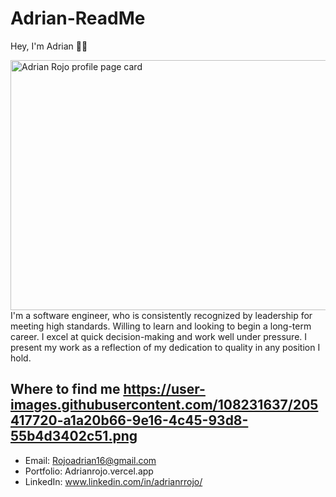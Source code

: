 # Adrian-ReadMe

Hey, I'm Adrian 🙋‍♂️


<img width='700' height='400' alt="Adrian Rojo profile page card" src="https://user-images.githubusercontent.com/108231637/205417720-a1a20b66-9e16-4c45-93d8-55b4d3402c51.png">
I'm a software engineer, who is consistently recognized by leadership for meeting high standards. Willing to learn and looking to begin a long-term career. I excel at quick decision-making and work well under pressure. I present my work as a reflection of my dedication to quality in any position I hold.

## Where to find me https://user-images.githubusercontent.com/108231637/205417720-a1a20b66-9e16-4c45-93d8-55b4d3402c51.png


- Email: 
  Rojoadrian16@gmail.com
- Portfolio:
  Adrianrojo.vercel.app
- LinkedIn:
  www.linkedin.com/in/adrianrrojo/
